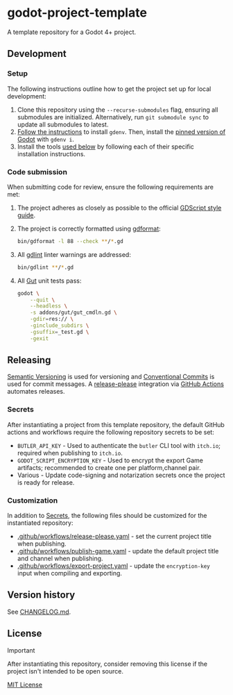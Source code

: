 # godot-project-template

A template repository for a Godot 4+ project.

## **Development**

### Setup

The following instructions outline how to get the project set up for local development:

1. Clone this repository using the `--recurse-submodules` flag, ensuring all submodules are initialized. Alternatively, run `git submodule sync` to update all submodules to latest.
2. [Follow the instructions](https://github.com/coffeebeats/gdenv/blob/main/docs/installation.md) to install `gdenv`. Then, install the [pinned version of Godot](./.godot-version) with `gdenv i`.
3. Install the tools [used below](#code-submission) by following each of their specific installation instructions.

### Code submission

When submitting code for review, ensure the following requirements are met:

1. The project adheres as closely as possible to the official [GDScript style guide](https://docs.godotengine.org/en/stable/tutorials/scripting/gdscript/gdscript_styleguide.html).

2. The project is correctly formatted using [gdformat](https://github.com/Scony/godot-gdscript-toolkit/wiki/4.-Formatter):

    ```sh
    bin/gdformat -l 88 --check **/*.gd
    ```

3. All [gdlint](https://github.com/Scony/godot-gdscript-toolkit/wiki/3.-Linter) linter warnings are addressed:

    ```sh
    bin/gdlint **/*.gd
    ```

4. All [Gut](https://github.com/bitwes/Gut) unit tests pass:

    ```sh
    godot \
        --quit \
        --headless \
        -s addons/gut/gut_cmdln.gd \
        -gdir=res:// \
        -ginclude_subdirs \
        -gsuffix=_test.gd \
        -gexit
    ```

## **Releasing**

[Semantic Versioning](http://semver.org/) is used for versioning and [Conventional Commits](https://www.conventionalcommits.org/) is used for commit messages. A [release-please](https://github.com/googleapis/release-please) integration via [GitHub Actions](https://github.com/google-github-actions/release-please-action) automates releases.

### Secrets

After instantiating a project from this template repository, the default GitHub actions and workflows require the following repository secrets to be set:

- `BUTLER_API_KEY` - Used to authenticate the `butler` CLI tool with `itch.io`; required when publishing to `itch.io`.
- `GODOT_SCRIPT_ENCRYPTION_KEY` - Used to encrypt the export Game artifacts; recommended to create one per platform,channel pair.
- Various - Update code-signing and notarization secrets once the project is ready for release.

### Customization

In addition to [Secrets](#secrets), the following files should be customized for the instantiated repository:

- [.github/workflows/release-please.yaml](.github/workflows/release-please.yaml) - set the current project title when publishing.
- [.github/workflows/publish-game.yaml](.github/workflows/publish-game.yaml) - update the default project title and channel when publishing.
- [.github/workflows/export-project.yaml](.github/workflows/export-project.yaml) - update the `encryption-key` input when compiling and exporting.

## **Version history**

See [CHANGELOG.md](https://github.com/coffeebeats/godot-infra/blob/main/CHANGELOG.md).

## **License**

> [!IMPORTANT]
> After instantiating this repository, consider removing this license if the project isn't intended to be open source.

[MIT License](https://github.com/coffeebeats/godot-infra/blob/main/LICENSE)
